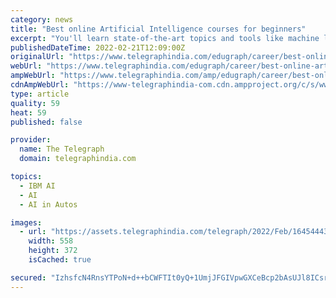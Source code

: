 ```yaml
---
category: news
title: "Best online Artificial Intelligence courses for beginners"
excerpt: "You'll learn state-of-the-art topics and tools like machine learning, data science, natural language processing, picture classification, image processing, IBM Watson AI services, OpenCV and APIs. Even if you have no prior programming experience ..."
publishedDateTime: 2022-02-21T12:09:00Z
originalUrl: "https://www.telegraphindia.com/edugraph/career/best-online-artificial-intelligence-courses-for-beginners/cid/1852848"
webUrl: "https://www.telegraphindia.com/edugraph/career/best-online-artificial-intelligence-courses-for-beginners/cid/1852848"
ampWebUrl: "https://www.telegraphindia.com/amp/edugraph/career/best-online-artificial-intelligence-courses-for-beginners/cid/1852848"
cdnAmpWebUrl: "https://www-telegraphindia-com.cdn.ampproject.org/c/s/www.telegraphindia.com/amp/edugraph/career/best-online-artificial-intelligence-courses-for-beginners/cid/1852848"
type: article
quality: 59
heat: 59
published: false

provider:
  name: The Telegraph
  domain: telegraphindia.com

topics:
  - IBM AI
  - AI
  - AI in Autos

images:
  - url: "https://assets.telegraphindia.com/telegraph/2022/Feb/1645444374_resized-picture1.jpg"
    width: 558
    height: 372
    isCached: true

secured: "IzhsfcN4RnsYTPoN+d++bCWFTIt0yQ+1UmjJFGIVpwGXCeBcp2bAsUJl8ICsrfl1rso/KD2+FCS3Y4YK7EtbwTNPWF+w4FCDFIuMfJeyTtx08ilqp913cQpbZbXpHzNDxKNZX6mHg38GHs30kJTU8OsW96WmDJ1xdrhhxOHWFmGLuBIWb3ACO5rDLmdCefymODvKSJZmQ6sVbtVHfUn2/do/hHNGObLmSLPBra/JMNnDPI8wVpG4mNgOmj+YLtsQG6V6cYV8uUk4vnfF9VI6WRTko7HEPOFK/3b/njoLMknHJWqm5uymUlwygicKbfD7gW7kt2ZOHEDGpngdQ5/f+VyrmsrVdr7hiyPWc0K05+g=;n4VHyhUCh/cERRSdfa8YZA=="
---
```


